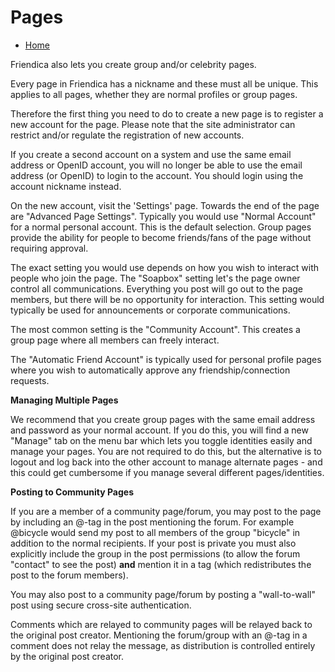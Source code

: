 Pages
=====

* [Home](help)


Friendica also lets you create group and/or celebrity pages. 

Every page in Friendica has a nickname and these must all be unique. This applies to all pages, whether they are normal profiles or group pages. 

Therefore the first thing you need to do to create a new page is to register a new account for the page. Please note that the site administrator can restrict and/or regulate the registration of new accounts. 

If you create a second account on a system and use the same email address or OpenID account, you will no longer be able to use the email address (or OpenID) to login to the account. You should login using the account nickname instead. 

On the new account, visit the 'Settings' page. Towards the end of the page are "Advanced Page Settings". Typically you would use "Normal Account" for a normal personal account. This is the default selection. Group pages provide the ability for people to become friends/fans of the page without requiring approval.

The exact setting you would use depends on how you wish to interact with people who join the page. The "Soapbox" setting let's the page owner control all communications. Everything you post will go out to the page members, but there will be no opportunity for interaction. This setting would typically be used for announcements or corporate communications.

The most common setting is the "Community Account".  This creates a group page where all members can freely interact. 

The "Automatic Friend Account" is typically used for personal profile pages where you wish to automatically approve any friendship/connection requests. 

**Managing Multiple Pages**

We recommend that you create group pages with the same email address and password as your normal account. If you do this, you will find a new "Manage" tab on the menu bar which lets you toggle identities easily and manage your pages. You are not required to do this, but the alternative is to logout and log back into the other account to manage alternate pages - and this could get cumbersome if you manage several different pages/identities. 


**Posting to Community Pages**

If you are a member of a community page/forum, you may post to the page by including an @-tag in the post mentioning the forum. For example @bicycle would send my post to all members of the group "bicycle" in addition to the normal recipients. If your post is private you must also explicitly include the group in the post permissions (to allow the forum "contact" to see the post) **and** mention it in a tag (which redistributes the post to the forum members).  

You may also post to a community page/forum by posting a "wall-to-wall" post using secure cross-site authentication.   

Comments which are relayed to community pages will be relayed back to the original post creator. Mentioning the forum/group with an @-tag in a comment does not relay the message, as distribution is controlled entirely by the original post creator. 